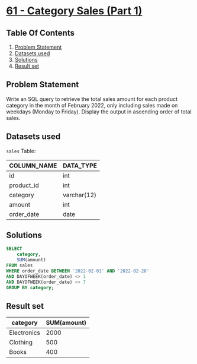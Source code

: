 # [61 - Category Sales (Part 1)](https://www.namastesql.com/coding-problem/61-category-sales-part-1)

## Table Of Contents
1. [Problem Statement](#problem-statement)
2. [Datasets used](#datasets-used)
3. [Solutions](#solutions)
4. [Result set](#result-set)

## Problem Statement

Write an SQL query to retrieve the total sales amount for each product category in the month of February 2022, only including sales made on weekdays (Monday to Friday). Display the output in ascending order of total sales.

## Datasets used

```sales``` Table:

| COLUMN_NAME | DATA_TYPE   |
| ----------- | ----------- |
| id          | int         |
| product_id  | int         |
| category    | varchar(12) |
| amount      | int         |
| order_date  | date        |

## Solutions

```sql
SELECT
	category,
    SUM(amount)
FROM sales
WHERE order_date BETWEEN '2022-02-01' AND '2022-02-28'
AND DAYOFWEEK(order_date) <> 1
AND DAYOFWEEK(order_date) <> 7
GROUP BY category;
```

## Result set

| category    | SUM(amount) |
| ----------- | ----------- | 
| Electronics |        2000 |
| Clothing    |         500 |
| Books       |         400 |